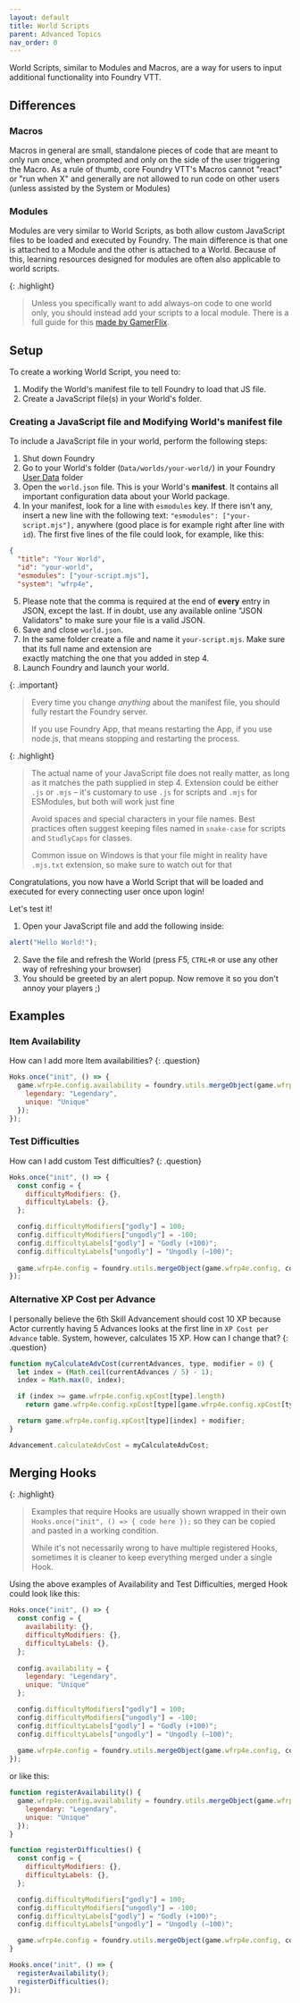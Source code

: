 ```yaml
---
layout: default
title: World Scripts
parent: Advanced Topics
nav_order: 0
---
```


World Scripts, similar to Modules and Macros, are a way for users to input additional functionality into Foundry VTT.

## Differences
### Macros
Macros in general are small, standalone pieces of code that are meant to only run once, when prompted and only on the 
side of the user triggering the Macro. As a rule of thumb, core Foundry VTT's Macros cannot "react" or "run when X" 
and generally are not allowed to run code on other users (unless assisted by the System or Modules)

### Modules
Modules are very similar to World Scripts, as both allow custom JavaScript files to be loaded and executed by Foundry.
The main difference is that one is attached to a Module and the other is attached to a World. Because of this, learning 
resources designed for modules are often also applicable to world scripts.

{: .highlight}
> Unless you specifically want to add always-on code to one world only, you should instead add your scripts to a local 
> module. There is a full guide for this 
> [made by GamerFlix](https://github.com/GamerFlix/foundryvtt-api-guide/blob/main/module_guide_create.md).

## Setup

To create a working World Script, you need to:
1. Modify the World's manifest file to tell Foundry to load that JS file. 
2. Create a JavaScript file(s) in your World's folder.

### Creating a JavaScript file and Modifying World's manifest file
To include a JavaScript file in your world, perform the following steps:
1. Shut down Foundry
2. Go to your World's folder (`Data/worlds/your-world/`) in your Foundry [User Data](https://foundryvtt.com/article/user-data/) folder 
3. Open the `world.json` file. This is your World's **manifest**. It contains all important configuration data about your World package. 
4. In your manifest, look for a line with `esmodules` key. If there isn't any, insert a new line with the following 
text: `"esmodules": ["your-script.mjs"],` anywhere (good place is for example right after line with `id`). 
The first five lines of the file could look, for example, like this:
```json
{
  "title": "Your World",
  "id": "your-world",
  "esmodules": ["your-script.mjs"],
  "system": "wfrp4e",
```
5. Please note that the comma is required at the end of **every** entry in JSON, except the last. 
If in doubt, use any available online "JSON Validators" to make sure your file is a valid JSON.
6. Save and close `world.json`.
7. In the same folder create a file and name it `your-script.mjs`. Make sure that its full name and extension are  
exactly matching the one that you added in step 4.
8. Launch Foundry and launch your world. 

{: .important}
> Every time you change _anything_ about the manifest file, you should fully restart the Foundry server. 
> 
> If you use Foundry App, that means restarting the App, if you use node.js, that means stopping and restarting the process.

{: .highlight}
> The actual name of your JavaScript file does not really matter, as long as it matches the path supplied in step 4. 
> Extension could be either `.js` or `.mjs` – it's customary to use `.js` for scripts and `.mjs` for ESModules, but both 
> will work just fine
> 
> Avoid spaces and special characters in your file names. Best practices often suggest keeping files named in `snake-case` 
> for scripts and `StudlyCaps` for classes. 
> 
> Common issue on Windows is that your file might in reality have `.mjs.txt` extension, so make sure to watch out for that


Congratulations, you now have a World Script that will be loaded and executed for every connecting user once upon login!

Let's test it!
1. Open your JavaScript file and add the following inside:
```js
alert("Hello World!");
```
2. Save the file and refresh the World (press F5, `CTRL+R` or use any other way of refreshing your browser)
3. You should be greeted by an alert popup. Now remove it so you don't annoy your players ;)


## Examples

### Item Availability
How can I add more Item availabilities?
{: .question}
```js
Hoks.once("init", () => {
  game.wfrp4e.config.availability = foundry.utils.mergeObject(game.wfrp4e.config.availability, {
    legendary: "Legendary",
    unique: "Unique"
  });
});
```

### Test Difficulties
How can I add custom Test difficulties?
{: .question}
```js
Hoks.once("init", () => {
  const config = {
    difficultyModifiers: {},
    difficultyLabels: {},
  };

  config.difficultyModifiers["godly"] = 100;
  config.difficultyModifiers["ungodly"] = -100;
  config.difficultyLabels["godly"] = "Godly (+100)";
  config.difficultyLabels["ungodly"] = "Ungodly (–100)";
  
  game.wfrp4e.config = foundry.utils.mergeObject(game.wfrp4e.config, config);
});
```

### Alternative XP Cost per Advance
I personally believe the 6th Skill Advancement should cost 10 XP because Actor currently having 5 Advances looks at the
first line in `XP Cost per Advance` table. System, however, calculates 15 XP. How can I change that?
{: .question}
```js
function myCalculateAdvCost(currentAdvances, type, modifier = 0) {
  let index = (Math.ceil(currentAdvances / 5) - 1);
  index = Math.max(0, index);

  if (index >= game.wfrp4e.config.xpCost[type].length)
    return game.wfrp4e.config.xpCost[type][game.wfrp4e.config.xpCost[type].length - 1] + modifier;

  return game.wfrp4e.config.xpCost[type][index] + modifier;
}

Advancement.calculateAdvCost = myCalculateAdvCost;
```

## Merging Hooks

{: .highlight}
> Examples that require Hooks are usually shown wrapped in their own `Hooks.once("init", () => { code here });` so they 
> can be copied and pasted in a working condition.
> 
> While it's not necessarily wrong to have multiple registered Hooks, sometimes it is cleaner to keep everything merged 
> under a single Hook. 

Using the above examples of Availability and Test Difficulties, merged Hook could look like this:

```js
Hoks.once("init", () => {
  const config = {
    availability: {},
    difficultyModifiers: {},
    difficultyLabels: {},
  };
  
  config.availability = {
    legendary: "Legendary",
    unique: "Unique"
  };

  config.difficultyModifiers["godly"] = 100;
  config.difficultyModifiers["ungodly"] = -100;
  config.difficultyLabels["godly"] = "Godly (+100)";
  config.difficultyLabels["ungodly"] = "Ungodly (–100)";
  
  game.wfrp4e.config = foundry.utils.mergeObject(game.wfrp4e.config, config);
});
```
or like this:
```js
function registerAvailability() {
  game.wfrp4e.config.availability = foundry.utils.mergeObject(game.wfrp4e.config.availability, {
    legendary: "Legendary",
    unique: "Unique"
  });
}

function registerDifficulties() {
  const config = {
    difficultyModifiers: {},
    difficultyLabels: {},
  };

  config.difficultyModifiers["godly"] = 100;
  config.difficultyModifiers["ungodly"] = -100;
  config.difficultyLabels["godly"] = "Godly (+100)";
  config.difficultyLabels["ungodly"] = "Ungodly (–100)";

  game.wfrp4e.config = foundry.utils.mergeObject(game.wfrp4e.config, config);
}

Hooks.once("init", () => {
  registerAvailability();
  registerDifficulties();
});
```